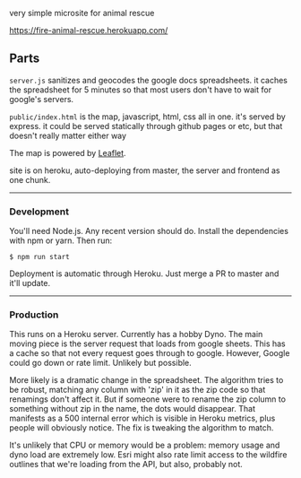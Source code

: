 very simple microsite for animal rescue

https://fire-animal-rescue.herokuapp.com/

## Parts

`server.js` sanitizes and geocodes the google docs spreadsheets. it caches the
spreadsheet for 5 minutes so that most users don't have to wait for google's servers.

`public/index.html` is the map, javascript, html, css all in one. it's served
by express. it could be served statically through github pages or etc, but that
doesn't really matter either way

The map is powered by [Leaflet](https://leafletjs.com/reference-1.7.1.html).

site is on heroku, auto-deploying from master, the server and frontend as one chunk.

---

### Development

You'll need Node.js. Any recent version should do. Install the dependencies with npm or yarn.
Then run:

```
$ npm run start
```

Deployment is automatic through Heroku. Just merge a PR to master and it'll update.


---

### Production

This runs on a Heroku server. Currently has a hobby Dyno. The main moving piece is
the server request that loads from google sheets. This has a cache so that not
every request goes through to google. However, Google could go down or rate limit.
Unlikely but possible.

More likely is a dramatic change in the spreadsheet. The algorithm tries to be robust,
matching any column with 'zip' in it as the zip code so that renamings don't affect
it. But if someone were to rename the zip column to something without zip in the name,
the dots would disappear. That manifests as a 500 internal error which is visible in
Heroku metrics, plus people will obviously notice. The fix is tweaking the algorithm to
match.

It's unlikely that CPU or memory would be a problem: memory usage and dyno load
are extremely low. Esri might also rate limit access to the wildfire outlines
that we're loading from the API, but also, probably not.
